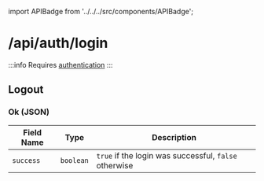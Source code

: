 import APIBadge from '../../../src/components/APIBadge';

# /api/auth/login

:::info
Requires [authentication](/docs/api#authentication)
:::

## <APIBadge type="GET" /> Logout

### <APIBadge type="200" /> Ok (JSON)

| Field Name | Type      | Description                                           |
| ---------- | --------- | ----------------------------------------------------- |
| `success`  | `boolean` | `true` if the login was successful, `false` otherwise |
